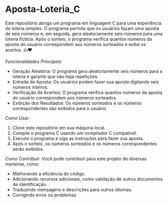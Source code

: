 # Aposta-Loteria_C
Este repositório abriga um programa em linguagem C para uma experiência de loteria simples. O programa permite que os usuários façam uma aposta de seis números e, em seguida, gera aleatoriamente seis números para uma loteria fictícia. Após o sorteio, o programa verifica quantos números da aposta do usuário correspondem aos números sorteados e exibe os acertos.  👍❤️

*Funcionalidades Principais:*
- Geração Aleatória: O programa gera aleatoriamente seis números para a loteria e garante que não haja repetições.
- Entrada de Aposta: Os usuários podem fazer sua aposta digitando seis números inteiros.
- Verificação de Acertos: O programa verifica quantos números da aposta do usuário correspondem aos números sorteados.
- Exibição dos Resultados: Os números sorteados e os números correspondentes são exibidos para o usuário.

*Como Usar:*
1. Clone este repositório em sua máquina local.
2. Compile o programa C usando um compilador C compatível.
3. Execute o programa e siga as instruções para fazer sua aposta.
4. Após o sorteio, os números sorteados e os números correspondentes serão exibidos.

*Como Contribuir:*
Você pode contribuir para este projeto de diversas maneiras, como:
- Melhorando a eficiência do código.
- Adicionando recursos adicionais, como validação de outros documentos de identificação.
- Traduzindo mensagens e descrições para outros idiomas.
- Corrigindo erros ou problemas.
